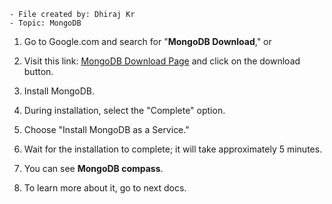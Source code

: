 ```
- File created by: Dhiraj Kr
- Topic: MongoDB
```

1. Go to Google.com and search for "**MongoDB Download**," or

2. Visit this link:
   [MongoDB Download Page](https://www.mongodb.com/try/download/community)
   and click on the download button.

3. Install MongoDB.

4. During installation, select the "Complete" option.

5. Choose "Install MongoDB as a Service."

6. Wait for the installation to complete; it will take approximately 5 minutes.

7. You can see **MongoDB compass**.

8. To learn more about it, go to next docs.